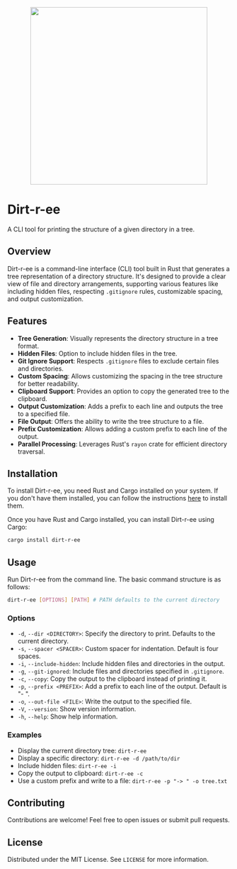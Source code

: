 <p align="center">
  <img src="https://github.com/calthejuggler/dirt-r-ee/assets/30095183/7ec6360e-2a01-49b4-98f8-e5ffbe9ee086" width="400" />
</p>

# Dirt-r-ee

A CLI tool for printing the structure of a given directory in a tree.

## Overview

Dirt-r-ee is a command-line interface (CLI) tool built in Rust that generates a tree representation of a directory
structure. It's designed to provide a clear view of file and directory arrangements, supporting various features like
including hidden files, respecting `.gitignore` rules, customizable spacing, and output customization.

## Features

- **Tree Generation**: Visually represents the directory structure in a tree format.
- **Hidden Files**: Option to include hidden files in the tree.
- **Git Ignore Support**: Respects `.gitignore` files to exclude certain files and directories.
- **Custom Spacing**: Allows customizing the spacing in the tree structure for better readability.
- **Clipboard Support**: Provides an option to copy the generated tree to the clipboard.
- **Output Customization**: Adds a prefix to each line and outputs the tree to a specified file.
- **File Output**: Offers the ability to write the tree structure to a file.
- **Prefix Customization**: Allows adding a custom prefix to each line of the output.
- **Parallel Processing**: Leverages Rust's `rayon` crate for efficient directory traversal.

## Installation

To install Dirt-r-ee, you need Rust and Cargo installed on your system. If you don't have them installed, you can follow
the instructions [here](https://doc.rust-lang.org/cargo/getting-started/installation.html) to install them.

Once you have Rust and Cargo installed, you can install Dirt-r-ee using Cargo:

```bash
cargo install dirt-r-ee
```

## Usage

Run Dirt-r-ee from the command line. The basic command structure is as follows:

```bash
dirt-r-ee [OPTIONS] [PATH] # PATH defaults to the current directory
```

### Options

- `-d`, `--dir <DIRECTORY>`: Specify the directory to print. Defaults to the current directory.
- `-s`, `--spacer <SPACER>`: Custom spacer for indentation. Default is four spaces.
- `-i`, `--include-hidden`: Include hidden files and directories in the output.
- `-g`, `--git-ignored`: Include files and directories specified in `.gitignore`.
- `-c`, `--copy`: Copy the output to the clipboard instead of printing it.
- `-p`, `--prefix <PREFIX>`: Add a prefix to each line of the output. Default is "- ".
- `-o`, `--out-file <FILE>`: Write the output to the specified file.
- `-V`, `--version`: Show version information.
- `-h`, `--help`: Show help information.

### Examples

- Display the current directory tree: `dirt-r-ee`
- Display a specific directory: `dirt-r-ee -d /path/to/dir`
- Include hidden files: `dirt-r-ee -i`
- Copy the output to clipboard: `dirt-r-ee -c`
- Use a custom prefix and write to a file: `dirt-r-ee -p "-> " -o tree.txt`

## Contributing

Contributions are welcome! Feel free to open issues or submit pull requests.

## License

Distributed under the MIT License. See `LICENSE` for more information.

